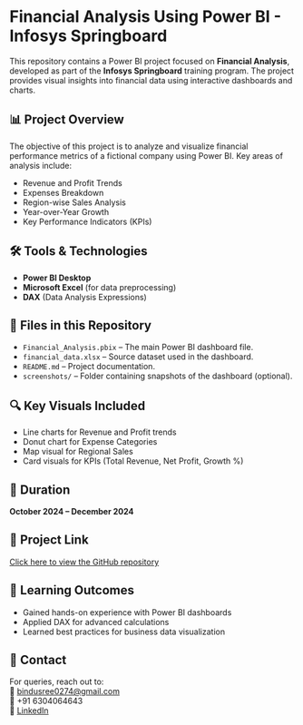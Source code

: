 
# Financial Analysis Using Power BI - Infosys Springboard

This repository contains a Power BI project focused on **Financial Analysis**, developed as part of the **Infosys Springboard** training program. The project provides visual insights into financial data using interactive dashboards and charts.

## 📊 Project Overview

The objective of this project is to analyze and visualize financial performance metrics of a fictional company using Power BI. Key areas of analysis include:

- Revenue and Profit Trends
- Expenses Breakdown
- Region-wise Sales Analysis
- Year-over-Year Growth
- Key Performance Indicators (KPIs)

## 🛠 Tools & Technologies

- **Power BI Desktop**
- **Microsoft Excel** (for data preprocessing)
- **DAX** (Data Analysis Expressions)

## 📁 Files in this Repository

- `Financial_Analysis.pbix` – The main Power BI dashboard file.
- `financial_data.xlsx` – Source dataset used in the dashboard.
- `README.md` – Project documentation.
- `screenshots/` – Folder containing snapshots of the dashboard (optional).

## 🔍 Key Visuals Included

- Line charts for Revenue and Profit trends
- Donut chart for Expense Categories
- Map visual for Regional Sales
- Card visuals for KPIs (Total Revenue, Net Profit, Growth %)

## 📅 Duration

**October 2024 – December 2024**

## 📎 Project Link

[Click here to view the GitHub repository](https://github.com/bindusreedanda/Infosys-Powerbi.git)

## 🧠 Learning Outcomes

- Gained hands-on experience with Power BI dashboards
- Applied DAX for advanced calculations
- Learned best practices for business data visualization

## 📧 Contact

For queries, reach out to:  
📩 bindusree0274@gmail.com  
📱 +91 6304064643  
🔗 [LinkedIn](https://www.linkedin.com/in/bindusreedanda)
